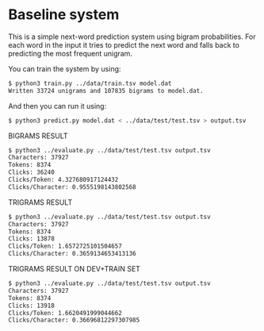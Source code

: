 # Baseline system

This is a simple next-word prediction system using bigram probabilities. For each word in the input it 
tries to predict the next word and falls back to predicting the most frequent unigram.

You can train the system by using:

```bash
$ python3 train.py ../data/train.tsv model.dat
Written 33724 unigrams and 107835 bigrams to model.dat.
```

And then you can run it using:

```bash
$ python3 predict.py model.dat < ../data/test/test.tsv > output.tsv
```

BIGRAMS RESULT

```bash
$ python3 ../evaluate.py ../data/test/test.tsv output.tsv 
Characters: 37927
Tokens: 8374
Clicks: 36240
Clicks/Token: 4.327680917124432
Clicks/Character: 0.9555198143802568

```

TRIGRAMS RESULT
```bash
$ python3 ../evaluate.py ../data/test/test.tsv output.tsv 
Characters: 37927
Tokens: 8374
Clicks: 13878
Clicks/Token: 1.6572725101504657
Clicks/Character: 0.3659134653413136
```

TRIGRAMS RESULT ON DEV+TRAIN SET
```bash
$ python3 ../evaluate.py ../data/test/test.tsv output.tsv 
Characters: 37927
Tokens: 8374
Clicks: 13918
Clicks/Token: 1.6620491999044662
Clicks/Character: 0.36696812297307985
```
